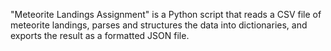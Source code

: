 "Meteorite Landings Assignment" is a Python script that reads a CSV file of meteorite landings, parses and structures the data into dictionaries, and exports the result as a formatted JSON file.

